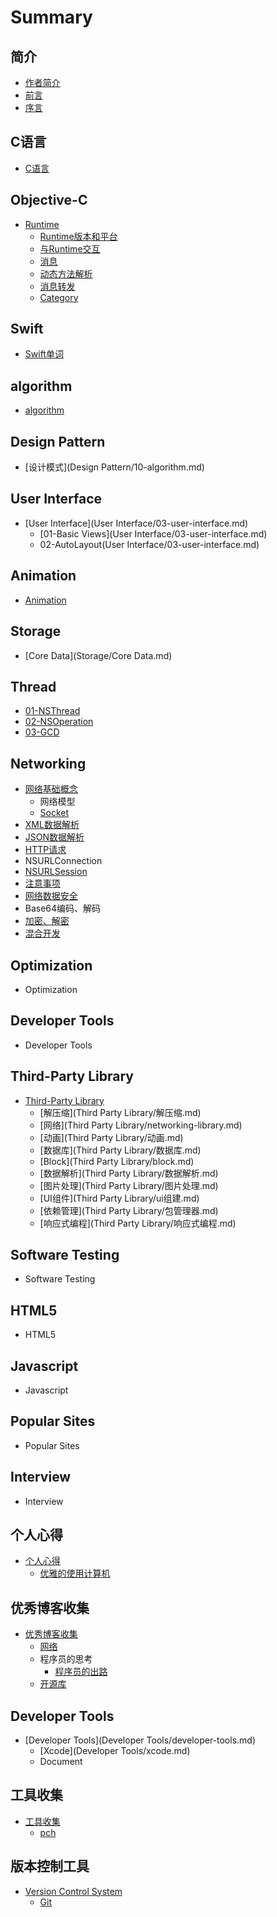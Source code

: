 # Summary

## 简介
* [作者简介](README.md)
* [前言](README.md)
* [序言](README.md)

## C语言
* [C语言](chapter1.md)

## Objective-C
* [Runtime](runtime.md)
    * [Runtime版本和平台](Objective-C/Runtime/01-runtime-versions-and-platforms.md)
    * [与Runtime交互](Objective-C/Runtime/02-与runtime交互.md)
    * [消息](Objective-C/Runtime/03-消息.md)
    * [动态方法解析](Objective-C/Runtime/04-动态方法解析.md)
    * [消息转发](Objective-C/Runtime/05-消息转发.md)
    * [Category](Objective-C/Runtime/06-category.md)

## Swift
* [Swift单词](Swift/swift.md)

## algorithm
* [algorithm](Algorithm/10-algorithm.md)

## Design Pattern
* [设计模式](Design Pattern/10-algorithm.md)

## User Interface
* [User Interface](User Interface/03-user-interface.md)
    * [01-Basic Views](User Interface/03-user-interface.md)
    * 02-AutoLayout(User Interface/03-user-interface.md)

## Animation
* [Animation](Animation/05-animation.md)

## Storage
* [Core Data](Storage/Core Data.md)

## Thread
* [01-NSThread](Thread/NSThread.md)
* [02-NSOperation](Thread/NSOperation.md)
* [03-GCD](Thread/03-GCD.md)

## Networking
* [网络基础概念](Networking/网络基础概念.md)
   * 网络模型
   * [Socket](Networking/socket.md)
* [XML数据解析](Networking/xml数据解析.md)
* [JSON数据解析](Networking/json数据解析.md)
* [HTTP请求](Networking/GET、POST请求.md)
* NSURLConnection
* [NSURLSession](Networking/nsurlsession.md)
* [注意事项](Networking/注意事项.md)
* [网络数据安全](Networking/网络数据安全.md)
* Base64编码、解码
* [加密、解密](Networking/加密、解密.md)
* [混合开发](Networking/混合开发.md)

## Optimization
* Optimization

## Developer Tools
* Developer Tools

## Third-Party Library
* [Third-Party Library](third-party-library.md)
    * [解压缩](Third Party Library/解压缩.md)
    * [网络](Third Party Library/networking-library.md)
    * [动画](Third Party Library/动画.md)
    * [数据库](Third Party Library/数据库.md)
    * [Block](Third Party Library/block.md)
    * [数据解析](Third Party Library/数据解析.md)
    * [图片处理](Third Party Library/图片处理.md)
    * [UI组件](Third Party Library/ui组建.md)
    * [依赖管理](Third Party Library/包管理器.md)
    * [响应式编程](Third Party Library/响应式编程.md)

## Software Testing
* Software Testing

## HTML5
* HTML5

## Javascript
* Javascript

## Popular Sites
* Popular Sites

## Interview
* Interview

## 个人心得
* [个人心得](个人心得/学习心得.md)
    * [优雅的使用计算机](个人心得/优雅的使用计算机.md)

## 优秀博客收集
* [优秀博客收集](优秀博客收集/优秀博客收集.md)
    * [网络](优秀博客收集/网络.md)
    * 程序员的思考
        * [程序员的出路](优秀博客收集/程序员的出路.md)
    * [开源库](优秀博客收集/开源库.md)

## Developer Tools
* [Developer Tools](Developer Tools/developer-tools.md)
    * [Xcode](Developer Tools/xcode.md)
    * Document

## 工具收集
* [工具收集](工具收集/工具收集.md)
    * [pch](工具收集/pch.md)

## 版本控制工具
* [Version Control System](版本控制工具/version-control-system.md)
    * [Git](版本控制工具/git.md)

